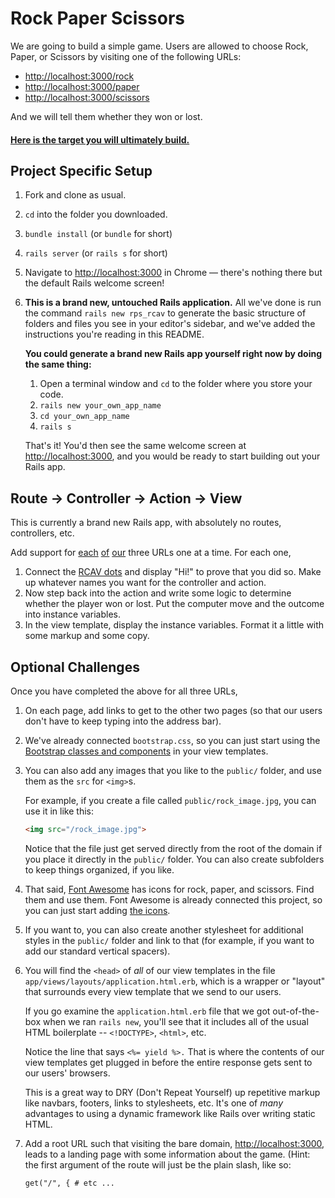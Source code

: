 # Rock Paper Scissors

We are going to build a simple game. Users are allowed to choose Rock, Paper, or Scissors by visiting one of the following URLs:

 - [http://localhost:3000/rock](http://localhost:3000/rock)
 - [http://localhost:3000/paper](http://localhost:3000/paper)
 - [http://localhost:3000/scissors](http://localhost:3000/scissors)

And we will tell them whether they won or lost.

#### [Here is the target you will ultimately build.](https://rps-rcav-target.herokuapp.com)

## Project Specific Setup

1. Fork and clone as usual.
1. `cd` into the folder you downloaded.
1. `bundle install` (or `bundle` for short)
1. `rails server` (or `rails s` for short)
1. Navigate to [http://localhost:3000](http://localhost:3000) in Chrome — there's nothing there but the default Rails welcome screen!
1. **This is a brand new, untouched Rails application.** All we've done is run the command `rails new rps_rcav` to generate the basic structure of folders and files you see in your editor's sidebar, and we've added the instructions you're reading in this README.

   **You could generate a brand new Rails app yourself right now by doing the same thing:**

   1. Open a terminal window and `cd` to the folder where you store your code.
   1. `rails new your_own_app_name`
   1. `cd your_own_app_name`
   1. `rails s`

   That's it! You'd then see the same welcome screen at [http://localhost:3000](http://localhost:3000), and you would be ready to start building out your Rails app.

## Route → Controller → Action → View

This is currently a brand new Rails app, with absolutely no routes, controllers, etc.

Add support for [each](http://localhost:3000/rock) [of](http://localhost:3000/paper) [our](http://localhost:3000/scissors) three URLs one at a time. For each one,

 1. Connect the [RCAV dots](https://guides.firstdraft.com/rcav-flowchart.html) and display "Hi!" to prove that you did so. Make up whatever names you want for the controller and action.
 1. Now step back into the action and write some logic to determine whether the player won or lost. Put the computer move and the outcome into instance variables.
 1. In the view template, display the instance variables. Format it a little with some markup and some copy.

## Optional Challenges

Once you have completed the above for all three URLs,

 1. On each page, add links to get to the other two pages (so that our users don't have to keep typing into the address bar).
 1. We've already connected `bootstrap.css`, so you can just start using the [Bootstrap classes and components](http://getbootstrap.com/components/#btn-groups) in your view templates.
 1. You can also add any images that you like to the `public/` folder, and use them as the `src` for `<img>`s.

    For example, if you create a file called `public/rock_image.jpg`, you can use it in like this:

    ```html
    <img src="/rock_image.jpg">
    ```

    Notice that the file just get served directly from the root of the domain if you place it directly in the `public/` folder. You can also create subfolders to keep things organized, if you like.

 1. That said, [Font Awesome](http://fontawesome.io/icons/) has icons for rock, paper, and scissors. Find them and use them. Font Awesome is already connected this project, so you can just start adding [the icons](http://fontawesome.io/icons/).
 1. If you want to, you can also create another stylesheet for additional styles in the `public/` folder and link to that (for example, if you want to add our standard vertical spacers).
 1. You will find the `<head>` of _all_ of our view templates in the file `app/views/layouts/application.html.erb`, which is a wrapper or "layout" that surrounds every view template that we send to our users.

    If you go examine the `application.html.erb` file that we got out-of-the-box when we ran `rails new`, you'll see that it includes all of the usual HTML boilerplate -- `<!DOCTYPE>`, `<html>`, etc.

    Notice the line that says `<%= yield %>.` That is where the contents of our view templates get plugged in before the entire response gets sent to our users' browsers.

    This is a great way to DRY (Don't Repeat Yourself) up repetitive markup like navbars, footers, links to stylesheets, etc. It's one of _many_ advantages to using a dynamic framework like Rails over writing static HTML.
 1. Add a root URL such that visiting the bare domain, [http://localhost:3000](http://localhost:3000), leads to a landing page with some information about the game. (Hint: the first argument of the route will just be the plain slash, like so:

        get("/", { # etc ...

